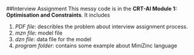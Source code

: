 ##Interview Assignment
This messy code is in the **CRT-AI Module 1: Optimisation and Constraints**. It includes
1. *PDF file*: describles the problem about interview assignment process.
2. *mzn file*: model file
3. *dzn file*: data file for the model
4. *program folder*: contains some example about MiniZinc language